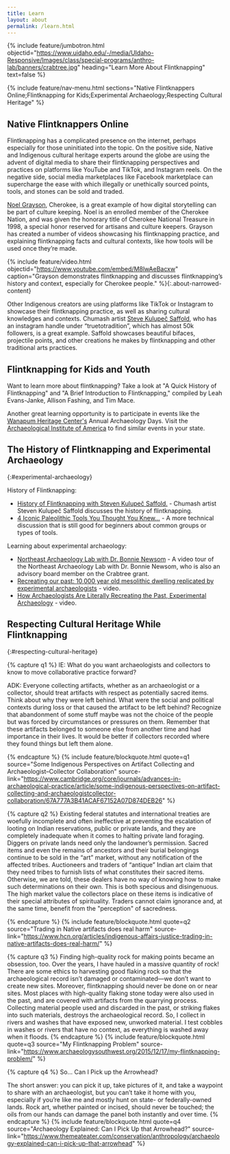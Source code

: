 ```yaml
---
title: Learn
layout: about
permalink: /learn.html
---
```


{% include feature/jumbotron.html objectid="https://www.uidaho.edu/-/media/UIdaho-Responsive/Images/class/special-programs/anthro-lab/banners/crabtree.jpg" heading="Learn More About Flintknapping" text=false %} 

{% include feature/nav-menu.html sections="Native Flintknappers Online<!--;At U of I-->;Flintknapping for Kids;Experimental Archaeology;Respecting Cultural Heritage" %}

## Native Flintknappers Online

Flintknapping has a complicated presence on the internet, perhaps especially for those uninitiated into the topic. On the positive side, Native and Indigenous cultural heritage experts around the globe are using the advent of digital media to share their flintknapping perspectives and practices on platforms like YouTube and TikTok, and Instagram reels. On the negative side, social media marketplaces like Facebook marketplace can supercharge the ease with which illegally or unethically sourced points, tools, and stones can be sold and traded.

[Noel Grayson](https://thekidshouldseethis.com/post/flintknapping-cherokee-noel-grayson-video), Cherokee, is a great example of how digital storytelling can be part of culture keeping. Noel is an enrolled member of the Cherokee Nation, and was given the honorary title of Cherokee National Treasure in 1998, a special honor reserved for artisans and culture keepers. Grayson has created a number of videos showcasing his flintknapping practice, and explaining flintknapping facts and cultural contexts, like how tools will be used once they’re made.

{% include feature/video.html objectid="https://www.youtube.com/embed/M8lwAeBacxw" caption="Grayson demonstrates flintknapping and discusses flintknapping’s history and context, especially for Cherokee people." %}{:.about-narrowed-content}

Other Indigenous creators are using platforms like TikTok or Instagram to showcase their flintknapping practice, as well as sharing cultural knowledges and contexts. Chumash artist [Steve Kulupeč Saffold](https://www.instagram.com/truetotradition/reel/C6PXIOhSUqh/), who has an instagram handle under “truetotradition”, which has almost 50k followers, is a great example. Saffold showcases beautiful bifaces, projectile points, and other creations he makes by flintknapping and other traditional arts practices.  

<!--## Flintknapping at the University of Idaho
{:#at-u-of-i}

CB Embed of Sappington Demo Interviews

In addition to containing the world class Crabtree Collection, the University of Idaho is also home to present day experts in flintknapping like our very own Professor Lee Sappington, PhD. Here is a short clip where Professor Sappington demonstrates the basics of flintknapping. Be sure to watch the in-depth videos here and here.-->

## Flintknapping for Kids and Youth 

Want to learn more about flintknapping? Take a look at "A Quick History of Flintknapping" and "A Brief Introduction to Flintknapping," compiled by Leah Evans-Janke, Allison Fashing, and Tim Mace.

<!--Blurb from Leah-->

Another great learning opportunity is to participate in events like the [Wanapum Heritage Center's](https://wanapum.org/) Annual Archaeology Days. Visit the [Archaeological Institute of America](https://www.archaeological.org/programs/educators/more-resources/statemonths/) to find similar events in your state.

<!--Mention Heritage Days and finding links to similar content in your region-->

## The History of Flintknapping and Experimental Archaeology
{:#experimental-archaeology}

History of Flintknapping: 

- [History of Flintknapping with Steven Kulupeč Saffold.](https://www.youtube.com/watch?v=2GLHA4liRoU) - Chumash artist  Steven Kulupeč Saffold discusses the history of flintknapping.
- [4 Iconic Paleolithic Tools You Thought You Knew...](https://www.ancientcraft.co.uk/post/4-iconic-palaeolithic-tools-you-thought-you-knew) - A more technical discussion that is still good for beginners about common groups or types of tools.

Learning about experimental archaeology: 

- [Northeast Archaeology Lab with Dr. Bonnie Newsom](https://www.youtube.com/watch?v=LJNhVc8Cn74) - A video tour of the Northeast Archaeology Lab with Dr. Bonnie Newsom, who is also an advisory board member on the Crabtree grant.
- [Recreating our past: 10,000 year old mesolithic dwelling replicated by experimental archaeologists](https://www.youtube.com/watch?v=WKYPLffs748) - video.
- [How Archaeologists Are Literally Recreating the Past, Experimental Archaeology](https://www.youtube.com/watch?v=j7767z2SuzA) - video.

## Respecting Cultural Heritage While Flintknapping
{:#respecting-cultural-heritage}

{% capture q1 %}
IE: What do you want archaeologists and collectors to know to move collaborative practice forward? 

ADK: Everyone collecting artifacts, whether as an archaeologist or a collector, should treat artifacts with respect as potentially sacred items. Think about why they were left behind. What were the social and political contexts during loss or that caused the artifact to be left behind? Recognize that abandonment of some stuff maybe was not the choice of the people but was forced by circumstances or pressures on them. Remember that these artifacts belonged to someone else from another time and had importance in their lives. It would be better if collectors recorded where they found things but left them alone.

{% endcapture %}
{% include feature/blockquote.html quote=q1 source="Some Indigenous Perspectives on Artifact Collecting and Archaeologist–Collector Collaboration" source-link="https://www.cambridge.org/core/journals/advances-in-archaeological-practice/article/some-indigenous-perspectives-on-artifact-collecting-and-archaeologistcollector-collaboration/67A777A3B41ACAF67152A07D874DEB26" %}

{% capture q2 %}
Existing federal statutes and international treaties are woefully incomplete and often ineffective at preventing the escalation of looting on Indian reservations, public or private lands, and they are completely inadequate when it comes to halting private land foraging. Diggers on private lands need only the landowner’s permission. Sacred items and even the remains of ancestors and their burial belongings continue to be sold in the “art” market, without any notification of the affected tribes. Auctioneers and traders of “antique” Indian art claim that they need tribes to furnish lists of what constitutes their sacred items. Otherwise, we are told, these dealers have no way of knowing how to make such determinations on their own. This is both specious and disingenuous. The high market value the collectors place on these items is indicative of their special attributes of spirituality. Traders cannot claim ignorance and, at the same time, benefit from the "perception" of sacredness.

{% endcapture %}
{% include feature/blockquote.html quote=q2 source="Trading in Native artifacts does real harm" source-link="https://www.hcn.org/articles/indigenous-affairs-justice-trading-in-native-artifacts-does-real-harm/" %}

{% capture q3 %}
Finding high-quality rock for making points became an obsession, too. Over the years, I have hauled in a massive quantity of rock! There are some ethics to harvesting good flaking rock so that the archaeological record isn’t damaged or contaminated—we don’t want to create new sites. Moreover, flintknapping should never be done on or near sites. Most places with high-quality flaking stone today were also used in the past, and are covered with artifacts from the quarrying process. Collecting material people used and discarded in the past, or striking flakes into such materials, destroys the archaeological record. So, I collect in rivers and washes that have exposed new, unworked material. I test cobbles in washes or rivers that have no context, as everything is washed away when it floods.
{% endcapture %}
{% include feature/blockquote.html quote=q3 source="My Flintknapping Problem" source-link="https://www.archaeologysouthwest.org/2015/12/17/my-flintknapping-problem/" %}

{% capture q4 %}
So... Can I Pick up the Arrowhead? 

The short answer: you can pick it up, take pictures of it, and take a waypoint to share with an archaeologist, but you can’t take it home with you, especially if you’re like me and mostly hunt on state- or federally-owned lands. Rock art, whether painted or incised, should never be touched; the oils from our hands can damage the panel both instantly and over time.
{% endcapture %}
{% include feature/blockquote.html quote=q4 source="Archaeology Explained: Can I Pick Up that Arrowhead?" source-link="https://www.themeateater.com/conservation/anthropology/archaeology-explained-can-i-pick-up-that-arrowhead" %}
